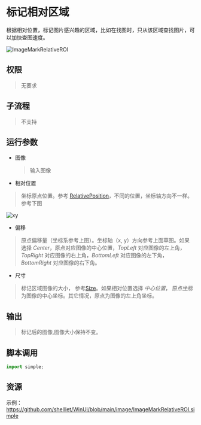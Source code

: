# 标记相对区域

根据相对位置，标记图片感兴趣的区域，比如在找图时，只从该区域查找图片，可以加快查图速度。

![ImageMarkRelativeROI](./images/11.png ':size=90%')

## 权限
> 无要求

## 子流程
> 不支持

## 运行参数

* 图像
  > 输入图像
* 相对位置
>   坐标原点位置。参考 [RelativePosition](./enums/RelativePosition.md)，不同的位置，坐标轴方向不一样。参考下图


![xy](../window/images/xy.png ':size=40%')

* 偏移
> 原点偏移量（坐标系参考上图）。坐标轴（x, y）方向参考上面草图。如果选择 *Center*，原点对应图像的中心位置，*TopLeft* 对应图像的左上角，*TopRight* 对应图像的右上角，*BottomLeft* 对应图像的左下角，*BottomRight* 对应图像的右下角。

* 尺寸
> 标记区域图像的大小， 参考[Size](./types/Size.md)。如果相对位置选择 *中心位置*， 原点坐标为图像的中心坐标。其它情况，原点为图像的左上角坐标。


## 输出

> 标记后的图像,图像大小保持不变。
   

## 脚本调用

```python
import simple;

```

## 资源

示例：https://github.com/shelllet/WinUi/blob/main/image/ImageMarkRelativeROI.simple



